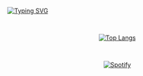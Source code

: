 [![Typing SVG](https://readme-typing-svg.demolab.com?font=Chango&pause=1000&color=ffefda&center=true&vCenter=true&width=510&lines=hello!+%E3%83%BE(%EF%BC%BE-%EF%BC%BE)%E3%83%8E)](https://github.com/rafaelsutiono)

&nbsp;<div align="center">
[![Top Langs](https://statss-rafaelsutiono.vercel.app/api/top-langs/?username=rafaelsutiono&exclude_repo=sptfy,stats&langs_count=6&layout=compact&border_color=3d3d3d&bg_color=45,d1d0bb,cfca8e,ccc57d,d1d0bb&text_color=3d3d3d&title_color=3d3d3d&card_width=430)](https://github.com/rafaelsutiono)
</div>

&nbsp;<div align="center">
  [![Spotify](https://sptfy-rafaelsutiono.vercel.app/api/spotify?border_color=3d3d3d)](https://open.spotify.com/user/21avwkvu5ymc66l243cvlgn2q)
</div>
